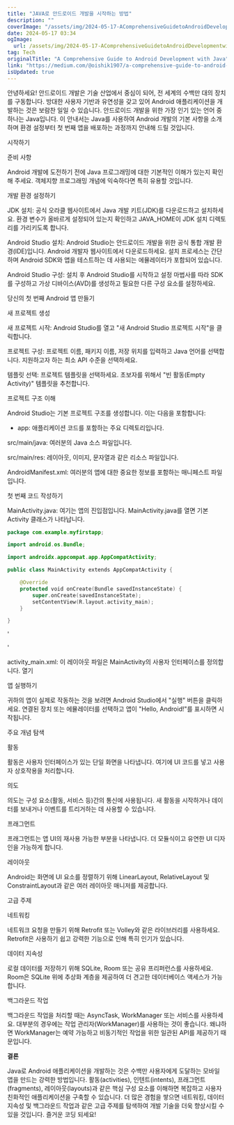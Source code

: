 ```yaml
---
title: "JAVA로 안드로이드 개발을 시작하는 방법"
description: ""
coverImage: "/assets/img/2024-05-17-AComprehensiveGuidetoAndroidDevelopmentwithJava_0.png"
date: 2024-05-17 03:34
ogImage: 
  url: /assets/img/2024-05-17-AComprehensiveGuidetoAndroidDevelopmentwithJava_0.png
tag: Tech
originalTitle: "A Comprehensive Guide to Android Development with Java"
link: "https://medium.com/@oishik1907/a-comprehensive-guide-to-android-development-with-java-c3b2683d5952"
isUpdated: true
---
```





안녕하세요! 안드로이드 개발은 기술 산업에서 중심이 되어, 전 세계의 수백만 대의 장치를 구동합니다. 방대한 사용자 기반과 유연성을 갖고 있어 Android 애플리케이션을 개발하는 것은 보람찬 일일 수 있습니다. 안드로이드 개발을 위한 가장 인기 있는 언어 중 하나는 Java입니다. 이 안내서는 Java를 사용하여 Android 개발의 기본 사항을 소개하며 환경 설정부터 첫 번째 앱을 배포하는 과정까지 안내해 드릴 것입니다.

시작하기

준비 사항

Android 개발에 도전하기 전에 Java 프로그래밍에 대한 기본적인 이해가 있는지 확인해 주세요. 객체지향 프로그래밍 개념에 익숙하다면 특히 유용할 것입니다.

<div class="content-ad"></div>

개발 환경 설정하기

JDK 설치: 공식 오라클 웹사이트에서 Java 개발 키트(JDK)를 다운로드하고 설치하세요. 환경 변수가 올바르게 설정되어 있는지 확인하고 JAVA_HOME이 JDK 설치 디렉토리를 가리키도록 합니다.

Android Studio 설치: Android Studio는 안드로이드 개발을 위한 공식 통합 개발 환경(IDE)입니다. Android 개발자 웹사이트에서 다운로드하세요. 설치 프로세스는 간단하며 Android SDK와 앱을 테스트하는 데 사용되는 에뮬레이터가 포함되어 있습니다.

Android Studio 구성: 설치 후 Android Studio를 시작하고 설정 마법사를 따라 SDK를 구성하고 가상 디바이스(AVD)를 생성하고 필요한 다른 구성 요소를 설정하세요.

<div class="content-ad"></div>

당신의 첫 번째 Android 앱 만들기

새 프로젝트 생성

새 프로젝트 시작: Android Studio를 열고 "새 Android Studio 프로젝트 시작"을 클릭합니다.

프로젝트 구성: 프로젝트 이름, 패키지 이름, 저장 위치를 입력하고 Java 언어를 선택합니다. 지원하고자 하는 최소 API 수준을 선택하세요.

<div class="content-ad"></div>

템플릿 선택: 프로젝트 템플릿을 선택하세요. 초보자를 위해서 "빈 활동(Empty Activity)" 템플릿을 추천합니다.

프로젝트 구조 이해

Android Studio는 기본 프로젝트 구조를 생성합니다. 이는 다음을 포함합니다:

- app: 애플리케이션 코드를 포함하는 주요 디렉토리입니다.

<div class="content-ad"></div>

src/main/java: 여러분의 Java 소스 파일입니다.

src/main/res: 레이아웃, 이미지, 문자열과 같은 리소스 파일입니다.

AndroidManifest.xml: 여러분의 앱에 대한 중요한 정보를 포함하는 매니페스트 파일입니다.

첫 번째 코드 작성하기

<div class="content-ad"></div>

MainActivity.java: 여기는 앱의 진입점입니다. MainActivity.java를 열면 기본 Activity 클래스가 나타납니다.

```java
package com.example.myfirstapp;

import android.os.Bundle;
```

<div class="content-ad"></div>

```kotlin
import androidx.appcompat.app.AppCompatActivity;

public class MainActivity extends AppCompatActivity {

    @Override
    protected void onCreate(Bundle savedInstanceState) {
        super.onCreate(savedInstanceState);
        setContentView(R.layout.activity_main);
    }

}
```

<div class="content-ad"></div>

'

'

activity_main.xml: 이 레이아웃 파일은 MainActivity의 사용자 인터페이스를 정의합니다. 열기

앱 실행하기

<div class="content-ad"></div>

귀하의 앱이 실제로 작동하는 것을 보려면 Android Studio에서 "실행" 버튼을 클릭하세요. 연결된 장치 또는 에뮬레이터를 선택하고 앱이 "Hello, Android!"를 표시하면 시작됩니다.

주요 개념 탐색

활동

활동은 사용자 인터페이스가 있는 단일 화면을 나타냅니다. 여기에 UI 코드를 넣고 사용자 상호작용을 처리합니다.

<div class="content-ad"></div>

의도

의도는 구성 요소(활동, 서비스 등)간의 통신에 사용됩니다. 새 활동을 시작하거나 데이터를 보내거나 이벤트를 트리거하는 데 사용할 수 있습니다.

프래그먼트

프래그먼트는 앱 UI의 재사용 가능한 부분을 나타냅니다. 더 모듈식이고 유연한 UI 디자인을 가능하게 합니다.

<div class="content-ad"></div>

레이아웃

Android는 화면에 UI 요소를 정렬하기 위해 LinearLayout, RelativeLayout 및 ConstraintLayout과 같은 여러 레이아웃 매니저를 제공합니다.

고급 주제

네트워킹

<div class="content-ad"></div>

네트워크 요청을 만들기 위해 Retrofit 또는 Volley와 같은 라이브러리를 사용하세요. Retrofit은 사용하기 쉽고 강력한 기능으로 인해 특히 인기가 있습니다.

데이터 지속성

로컬 데이터를 저장하기 위해 SQLite, Room 또는 공유 프리퍼런스를 사용하세요. Room은 SQLite 위에 추상화 계층을 제공하여 더 견고한 데이터베이스 액세스가 가능합니다.

백그라운드 작업

<div class="content-ad"></div>

백그라운드 작업을 처리할 때는 AsyncTask, WorkManager 또는 서비스를 사용하세요. 대부분의 경우에는 작업 관리자(WorkManager)를 사용하는 것이 좋습니다. 왜냐하면 WorkManager는 예약 가능하고 비동기적인 작업을 위한 일관된 API를 제공하기 때문입니다.

**결론**

Java로 Android 애플리케이션을 개발하는 것은 수백만 사용자에게 도달하는 모바일 앱을 만드는 강력한 방법입니다. 활동(activities), 인텐트(intents), 프래그먼트(fragments), 레이아웃(layouts)과 같은 핵심 구성 요소를 이해하면 복잡하고 사용자 친화적인 애플리케이션을 구축할 수 있습니다. 더 많은 경험을 쌓으면 네트워킹, 데이터 지속성 및 백그라운드 작업과 같은 고급 주제를 탐색하여 개발 기술을 더욱 향상시킬 수 있을 것입니다. 즐거운 코딩 되세요!